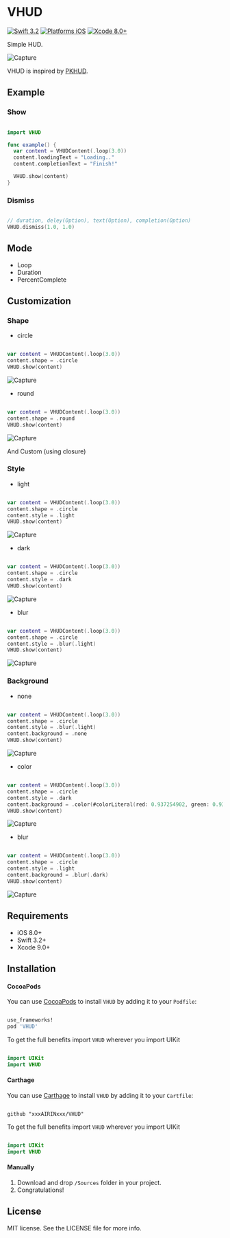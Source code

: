 # VHUD

[![Swift 3.2](https://img.shields.io/badge/Swift-3.2-orange.svg?style=flat)](https://developer.apple.com/swift/)
[![Platforms iOS](https://img.shields.io/badge/Platforms-iOS-lightgray.svg?style=flat)](https://developer.apple.com/swift/)
[![Xcode 8.0+](https://img.shields.io/badge/Xcode-8.0+-blue.svg?style=flat)](https://developer.apple.com/swift/)

Simple HUD.

![Capture](Images/capture.jpg)

VHUD is inspired by [PKHUD](https://github.com/pkluz/PKHUD).

## Example

### Show

```swift

import VHUD

func example() {
  var content = VHUDContent(.loop(3.0))
  content.loadingText = "Loading.."
  content.completionText = "Finish!"

  VHUD.show(content)
}

```

### Dismiss

```swift

// duration, deley(Option), text(Option), completion(Option)
VHUD.dismiss(1.0, 1.0)

```

## Mode

- Loop
- Duration
- PercentComplete

## Customization

### Shape

- circle

```swift

var content = VHUDContent(.loop(3.0))
content.shape = .circle
VHUD.show(content)

```

![Capture](Images/circle.jpg)

- round

```swift

var content = VHUDContent(.loop(3.0))
content.shape = .round
VHUD.show(content)

```

![Capture](Images/round.jpg)

And Custom (using closure)

### Style

- light

```swift

var content = VHUDContent(.loop(3.0))
content.shape = .circle
content.style = .light
VHUD.show(content)

```

![Capture](Images/light.jpg)

- dark

```swift

var content = VHUDContent(.loop(3.0))
content.shape = .circle
content.style = .dark
VHUD.show(content)

```

![Capture](Images/dark.jpg)

- blur

```swift

var content = VHUDContent(.loop(3.0))
content.shape = .circle
content.style = .blur(.light)
VHUD.show(content)

```

![Capture](Images/blur.jpg)

### Background

- none

```swift

var content = VHUDContent(.loop(3.0))
content.shape = .circle
content.style = .blur(.light)
content.background = .none
VHUD.show(content)

```

![Capture](Images/bg_none.jpg)

- color

```swift

var content = VHUDContent(.loop(3.0))
content.shape = .circle
content.style = .dark
content.background = .color(#colorLiteral(red: 0.937254902, green: 0.937254902, blue: 0.9568627451, alpha: 0.7))
VHUD.show(content)

```

![Capture](Images/bg_color.jpg)

- blur

```swift

var content = VHUDContent(.loop(3.0))
content.shape = .circle
content.style = .light
content.background = .blur(.dark)
VHUD.show(content)

```

![Capture](Images/bg_blur.jpg)

## Requirements

* iOS 8.0+
* Swift 3.2+
* Xcode 9.0+

## Installation

#### CocoaPods

You can use [CocoaPods](http://cocoapods.org/) to install `VHUD` by adding it to your `Podfile`:

```ruby

use_frameworks!
pod 'VHUD'

```

To get the full benefits import `VHUD` wherever you import UIKit

``` swift

import UIKit
import VHUD

```

#### Carthage

You can use [Carthage](https://github.com/Carthage/Carthage) to install `VHUD` by adding it to your `Cartfile`:

```

github "xxxAIRINxxx/VHUD"

```

To get the full benefits import `VHUD` wherever you import UIKit

``` swift

import UIKit
import VHUD

```
#### Manually

1. Download and drop ```/Sources``` folder in your project.  
2. Congratulations!  

## License

MIT license. See the LICENSE file for more info.
